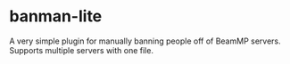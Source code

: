 # banman-lite
A very simple plugin for manually banning people off of BeamMP servers. Supports multiple servers with one file.
